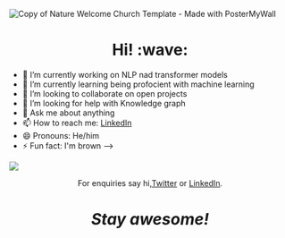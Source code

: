 ![Copy of Nature Welcome Church Template - Made with PosterMyWall](https://user-images.githubusercontent.com/46840482/99074474-17e49a80-25b8-11eb-8702-b33ca12289ae.jpg)

<h1 align='center'> Hi! :wave:</h1>

- 🔭 I’m currently working on NLP nad transformer models
- 🌱 I’m currently learning being profocient with machine learning
- 👯 I’m looking to collaborate on open projects
- 🤔 I’m looking for help with Knowledge graph 
- 💬 Ask me about anything
- 📫 How to reach me: [LinkedIn](www.linkedin.com/in/jishnu-jayaraj-9299b7b5)
- 😄 Pronouns: He/him
- ⚡ Fun fact: I'm brown
-->


![](https://img.shields.io/badge/<WORD_ON_LEFT>-<WORD_ON_RIGHT>-informational?style=flat&logo=<LOGO_NAME>&logoColor=white&color=2bbc8a)


<p align='center'>For enquiries say hi,<a href="https://twitter.com/ji5hnu">Twitter</a> or <a href="www.linkedin.com/in/jishnu-jayaraj-9299b7b5">LinkedIn</a>.</p>

<h1 align='center'><i>Stay awesome!</i></h1>
